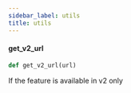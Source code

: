 ```yaml
---
sidebar_label: utils
title: utils
---
```


#### get\_v2\_url

```python
def get_v2_url(url)
```

If the feature is available in v2 only

